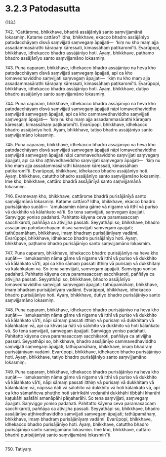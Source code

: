 # 3.2.3 Patodasutta

(113.)

742\. “Cattārome, bhikkhave, bhadrā assājānīyā santo saṃvijjamānā lokasmiṃ. Katame cattāro? Idha, bhikkhave, ekacco bhadro assājānīyo patodacchāyaṃ disvā saṃvijjati saṃvegaṃ āpajjati—  ‘kiṃ nu kho maṃ ajja assadammasārathi kāraṇaṃ kāressati, kimassāhaṃ paṭikaromī’ti. Evarūpopi, bhikkhave, idhekacco bhadro assājānīyo hoti. Ayaṃ, bhikkhave, paṭhamo bhadro assājānīyo santo saṃvijjamāno lokasmiṃ.

743\. Puna caparaṃ, bhikkhave, idhekacco bhadro assājānīyo na heva kho patodacchāyaṃ disvā saṃvijjati saṃvegaṃ āpajjati, api ca kho lomavedhaviddho saṃvijjati saṃvegaṃ āpajjati—  ‘kiṃ nu kho maṃ ajja assadammasārathi kāraṇaṃ kāressati, kimassāhaṃ paṭikaromī’ti. Evarūpopi, bhikkhave, idhekacco bhadro assājānīyo hoti. Ayaṃ, bhikkhave, dutiyo bhadro assājānīyo santo saṃvijjamāno lokasmiṃ.

744\. Puna caparaṃ, bhikkhave, idhekacco bhadro assājānīyo na heva kho patodacchāyaṃ disvā saṃvijjati saṃvegaṃ āpajjati nāpi lomavedhaviddho saṃvijjati saṃvegaṃ āpajjati, api ca kho cammavedhaviddho saṃvijjati saṃvegaṃ āpajjati—  ‘kiṃ nu kho maṃ ajja assadammasārathi kāraṇaṃ kāressati, kimassāhaṃ paṭikaromī’ti. Evarūpopi, bhikkhave, idhekacco bhadro assājānīyo hoti. Ayaṃ, bhikkhave, tatiyo bhadro assājānīyo santo saṃvijjamāno lokasmiṃ.

745\. Puna caparaṃ, bhikkhave, idhekacco bhadro assājānīyo na heva kho patodacchāyaṃ disvā saṃvijjati saṃvegaṃ āpajjati nāpi lomavedhaviddho saṃvijjati saṃvegaṃ āpajjati nāpi cammavedhaviddho saṃvijjati saṃvegaṃ āpajjati, api ca kho aṭṭhivedhaviddho saṃvijjati saṃvegaṃ āpajjati—  ‘kiṃ nu kho maṃ ajja assadammasārathi kāraṇaṃ kāressati, kimassāhaṃ paṭikaromī’ti. Evarūpopi, bhikkhave, idhekacco bhadro assājānīyo hoti. Ayaṃ, bhikkhave, catuttho bhadro assājānīyo santo saṃvijjamāno lokasmiṃ. Ime kho, bhikkhave, cattāro bhadrā assājānīyā santo saṃvijjamānā lokasmiṃ.

746\. Evamevaṃ kho, bhikkhave, cattārome bhadrā purisājānīyā santo saṃvijjamānā lokasmiṃ. Katame cattāro? Idha, bhikkhave, ekacco bhadro purisājānīyo suṇāti—  ‘amukasmiṃ nāma gāme vā nigame vā itthī vā puriso vā dukkhito vā kālaṅkato vā’ti. So tena saṃvijjati, saṃvegaṃ āpajjati. Saṃviggo yoniso padahati. Pahitatto kāyena ceva paramasaccaṃ sacchikaroti, paññāya ca ativijjha passati. Seyyathāpi so, bhikkhave, bhadro assājānīyo patodacchāyaṃ disvā saṃvijjati saṃvegaṃ āpajjati; tathūpamāhaṃ, bhikkhave, imaṃ bhadraṃ purisājānīyaṃ vadāmi. Evarūpopi, bhikkhave, idhekacco bhadro purisājānīyo hoti. Ayaṃ, bhikkhave, paṭhamo bhadro purisājānīyo santo saṃvijjamāno lokasmiṃ.

747\. Puna caparaṃ, bhikkhave, idhekacco bhadro purisājānīyo na heva kho suṇāti—  ‘amukasmiṃ nāma gāme vā nigame vā itthī vā puriso vā dukkhito vā kālaṅkato vā’ti, api ca kho sāmaṃ passati itthiṃ vā purisaṃ vā dukkhitaṃ vā kālaṅkataṃ vā. So tena saṃvijjati, saṃvegaṃ āpajjati. Saṃviggo yoniso padahati. Pahitatto kāyena ceva paramasaccaṃ sacchikaroti, paññāya ca ativijjha passati. Seyyathāpi so, bhikkhave, bhadro assājānīyo lomavedhaviddho saṃvijjati saṃvegaṃ āpajjati; tathūpamāhaṃ, bhikkhave, imaṃ bhadraṃ purisājānīyaṃ vadāmi. Evarūpopi, bhikkhave, idhekacco bhadro purisājānīyo hoti. Ayaṃ, bhikkhave, dutiyo bhadro purisājānīyo santo saṃvijjamāno lokasmiṃ.

748\. Puna caparaṃ, bhikkhave, idhekacco bhadro purisājānīyo na heva kho suṇāti—  ‘amukasmiṃ nāma gāme vā nigame vā itthī vā puriso vā dukkhito vā kālaṅkato vā’ti, nāpi sāmaṃ passati itthiṃ vā purisaṃ vā dukkhitaṃ vā kālaṅkataṃ vā, api ca khvassa ñāti vā sālohito vā dukkhito vā hoti kālaṅkato vā. So tena saṃvijjati, saṃvegaṃ āpajjati. Saṃviggo yoniso padahati. Pahitatto kāyena ceva paramasaccaṃ sacchikaroti, paññāya ca ativijjha passati. Seyyathāpi so, bhikkhave, bhadro assājānīyo cammavedhaviddho saṃvijjati saṃvegaṃ āpajjati; tathūpamāhaṃ, bhikkhave, imaṃ bhadraṃ purisājānīyaṃ vadāmi. Evarūpopi, bhikkhave, idhekacco bhadro purisājānīyo hoti. Ayaṃ, bhikkhave, tatiyo bhadro purisājānīyo santo saṃvijjamāno lokasmiṃ.

749\. Puna caparaṃ, bhikkhave, idhekacco bhadro purisājānīyo na heva kho suṇāti—  ‘amukasmiṃ nāma gāme vā nigame vā itthī vā puriso vā dukkhito vā kālaṅkato vā’ti, nāpi sāmaṃ passati itthiṃ vā purisaṃ vā dukkhitaṃ vā kālaṅkataṃ vā, nāpissa ñāti vā sālohito vā dukkhito vā hoti kālaṅkato vā, api ca kho sāmaññeva phuṭṭho hoti sārīrikāhi vedanāhi dukkhāhi tibbāhi kharāhi kaṭukāhi asātāhi amanāpāhi pāṇaharāhi. So tena saṃvijjati, saṃvegaṃ āpajjati. Saṃviggo yoniso padahati. Pahitatto kāyena ceva paramasaccaṃ sacchikaroti, paññāya ca ativijjha passati. Seyyathāpi so, bhikkhave, bhadro assājānīyo aṭṭhivedhaviddho saṃvijjati saṃvegaṃ āpajjati; tathūpamāhaṃ, bhikkhave, imaṃ bhadraṃ purisājānīyaṃ vadāmi. Evarūpopi, bhikkhave, idhekacco bhadro purisājānīyo hoti. Ayaṃ, bhikkhave, catuttho bhadro purisājānīyo santo saṃvijjamāno lokasmiṃ. Ime kho, bhikkhave, cattāro bhadrā purisājānīyā santo saṃvijjamānā lokasmin”ti.

---

750\. Tatiyaṃ.
